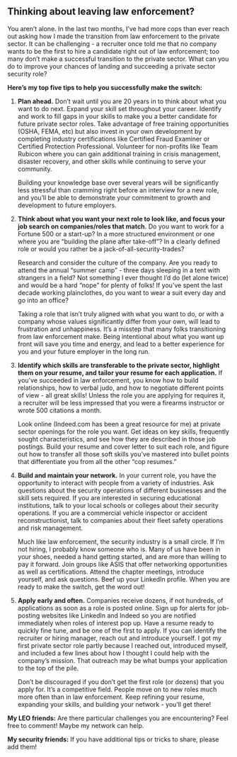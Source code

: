 ## **Thinking about leaving law enforcement?** 

 You aren’t alone. In the last two months, I’ve had more cops than ever reach out asking how I made the transition from law enforcement to the private sector. It can be challenging - a recruiter once told me that no company wants to be the first to hire a candidate right out of law enforcement; too many don’t make a successful transition to the private sector. What can you do to improve your chances of landing and succeeding a private sector security role?

**Here’s my top five tips to help you successfully make the switch:**

1. **Plan ahead.** 
     Don’t wait until you are 20 years in to think about what you want to do next. Expand your skill set throughout your career.  Identify and work to fill gaps in your skills to make you a better candidate for future private sector roles. Take advantage of free training opportunities (OSHA, FEMA, etc) but also invest in your own development by completing industry certifications like Certified Fraud Examiner or Certified Protection Professional.  Volunteer for non-profits like Team Rubicon where you can gain additional training in crisis management, disaster recovery, and other skills while continuing to serve your community. 

     Building your knowledge base over several years will be significantly less stressful than cramming right before an interview for a new role, and you’ll be able to demonstrate your commitment to growth and development to future employers. 

2. **Think about what you want your next role to look like, and focus your job search on companies/roles that match.** 
     Do you want to work for a Fortune 500 or a start-up? In a more structured environment or one where you are “building the plane after take-off”? In a clearly defined role or would you rather be a jack-of-all-security-trades?

     Research and consider the culture of the company. Are you ready to attend the annual “summer camp” - three days sleeping in a tent with strangers in a field? Not something I ever thought I’d do (let alone twice) and would be a hard “nope” for plenty of folks!  If you’ve spent the last decade working plainclothes, do you want to wear a suit every day and go into an office?
 
     Taking a role that isn’t truly aligned with what you want to do, or with a company whose values significantly differ from your own, will lead to frustration and unhappiness. It’s a misstep that many folks transitioning from law enforcement make. Being intentional about what you want up front will save you time and energy, and lead to a better experience for you and your future employer in the long run.

3. **Identify which skills are transferable to the private sector, highlight them on your resume, and tailor your resume for each application.** 
     If you've succeeded in law enforcement, you know how to build relationships, how to verbal judo, and how to negotiate different points of view - all great skills!  Unless the role you are applying for requires it, a recruiter will be less impressed that you were a firearms instructor or wrote 500 citations a month. 

     Look online (Indeed.com has been a great resource for me) at private sector openings for the role you want. Get ideas on key skills, frequently sought characteristics, and see how they are described in those job postings. Build your resume and cover letter to suit each role, and figure out how to transfer all those soft skills you’ve mastered into bullet points that differentiate you from all the other “cop resumes.” 

4. **Build and maintain your network.** 
     In your current role, you have the opportunity to interact with people from a variety of industries. Ask questions about the security operations of different businesses and the skill sets required. If you are interested in securing educational institutions, talk to your local schools or colleges about their security operations. If you are a commercial vehicle inspector or accident reconstructionist, talk to companies about their fleet safety operations and risk management. 

     Much like law enforcement, the security industry is a small circle. If I’m not hiring, I probably know someone who is. Many of us have been in your shoes, needed a hand getting started, and are more than willing to pay it forward. Join groups like ASIS that offer networking opportunities as well as certifications. Attend the chapter meetings, introduce yourself, and ask questions. Beef up your LinkedIn profile. When you are ready to make the switch, get the word out! 

5. **Apply early and often.** 
     Companies receive dozens, if not hundreds, of applications as soon as a role is posted online. Sign up for alerts for job-posting websites like LinkedIn and Indeed so you are notified immediately when roles of interest pop up. Have a resume ready to quickly fine tune, and be one of the first to apply. If you can identify the recruiter or hiring manager, reach out and introduce yourself. I got my first private sector role partly because I reached out, introduced myself, and included a few lines about how I thought I could help with the company’s mission. That outreach may be what bumps your application to the top of the pile.

     Don’t be discouraged if you don’t get the first role (or dozens) that you apply for. It’s a competitive field. People move on to new roles much more often than in law enforcement. Keep refining your resume, expanding your skills, and building your network - you’ll get there! 

**My LEO friends:** Are there particular challenges you are encountering? Feel free to comment! Maybe my network can help.

**My security friends:** If you have additional tips or tricks to share, please add them!
